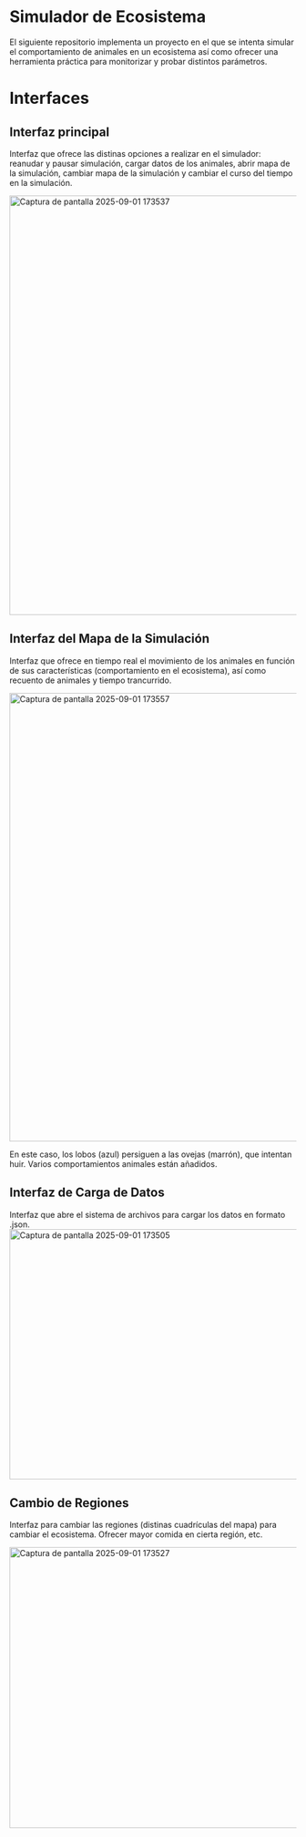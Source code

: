 # Simulador de Ecosistema
El siguiente repositorio implementa un proyecto en el que se intenta simular el comportamiento de animales en un ecosistema así como ofrecer una herramienta práctica para
monitorizar y probar distintos parámetros.

# Interfaces

## Interfaz principal

Interfaz que ofrece las distinas opciones a realizar en el simulador: reanudar y pausar simulación, cargar datos de los animales, abrir mapa de la simulación, cambiar mapa de la simulación y cambiar el curso del tiempo en la simulación.

<img width="1156" height="736" alt="Captura de pantalla 2025-09-01 173537" src="https://github.com/user-attachments/assets/5a7b462f-c21b-46c2-a7ce-bb290321923c" />

## Interfaz del Mapa de la Simulación
Interfaz que ofrece en tiempo real el movimiento de los animales en función de sus características (comportamiento en el ecosistema), así como recuento de animales y tiempo trancurrido. 

<img width="996" height="787" alt="Captura de pantalla 2025-09-01 173557" src="https://github.com/user-attachments/assets/f72ef114-5dff-4588-beb3-b9389f5fd265" />

En este caso, los lobos (azul) persiguen a las ovejas (marrón), que intentan huir. Varios comportamientos animales están añadidos.

## Interfaz de Carga de Datos

Interfaz que abre el sistema de archivos para cargar los datos en formato .json.
<img width="623" height="439" alt="Captura de pantalla 2025-09-01 173505" src="https://github.com/user-attachments/assets/0c777f42-1466-4f34-af22-a917496f4c56" />

## Cambio de Regiones

Interfaz para cambiar las regiones (distinas cuadrículas del mapa) para cambiar el ecosistema. Ofrecer mayor comida en cierta región, etc.

<img width="860" height="493" alt="Captura de pantalla 2025-09-01 173527" src="https://github.com/user-attachments/assets/1fb8448f-4745-428f-b737-4beaec7258da" />
